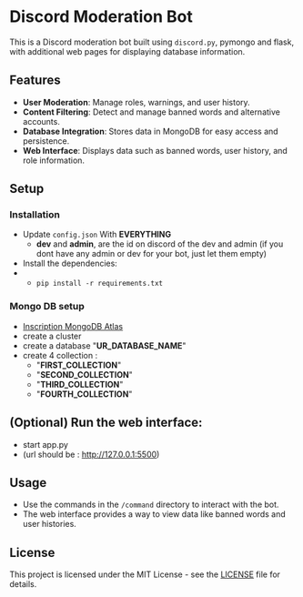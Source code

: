 # Discord Moderation Bot

This is a Discord moderation bot built using `discord.py`, pymongo and flask, with additional web pages for displaying database information.

## Features

- **User Moderation**: Manage roles, warnings, and user history.
- **Content Filtering**: Detect and manage banned words and alternative accounts.
- **Database Integration**: Stores data in MongoDB for easy access and persistence.
- **Web Interface**: Displays data such as banned words, user history, and role information.

## Setup

### Installation
- Update `config.json` With **EVERYTHING**
    - **dev** and **admin**, are the id on discord of the dev and admin
      (if you dont have any admin or dev for your bot, just let them empty)
- Install the dependencies:
- - ```pip install -r requirements.txt```

### Mongo DB setup

- [Inscription MongoDB Atlas](https://www.mongodb.com/cloud/atlas/register)
- create a cluster
- create a database "**UR_DATABASE_NAME**"
- create 4 collection :
    * "**FIRST_COLLECTION**"
    * "**SECOND_COLLECTION**"
    * "**THIRD_COLLECTION**"
    * "**FOURTH_COLLECTION**"
## (Optional) Run the web interface:

- start app.py
- (url should be : http://127.0.0.1:5500)

## Usage

- Use the commands in the `/command` directory to interact with the bot.
- The web interface provides a way to view data like banned words and user histories.


## License

This project is licensed under the MIT License - see the [LICENSE](LICENSE) file for details.
